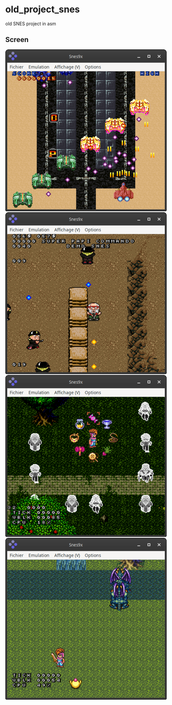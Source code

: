 # old_project_snes
old SNES project in asm

## Screen

<img src="screen/sc1.png?raw=true" alt="superdan">

<img src="screen/sc2.png?raw=true" alt="papi commando">

<img src="screen/sc3.png?raw=true" alt="world of demon 1">

<img src="screen/sc4.png?raw=true" alt="world of demon 2">